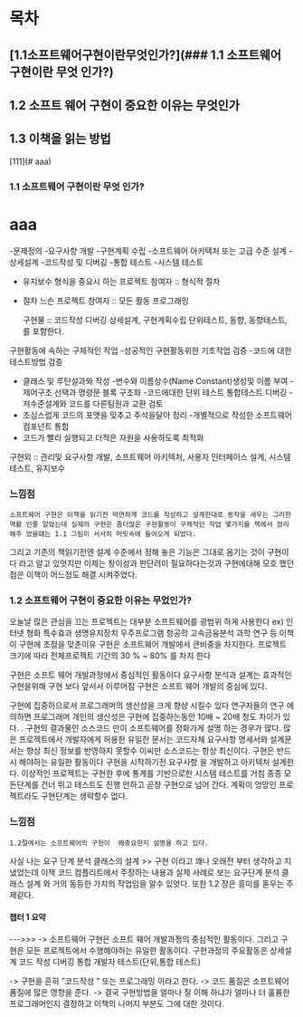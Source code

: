 # 목차
## [1.1소프트웨어구현이란무엇인가?](### 1.1 소프트웨어 구현이란 무엇 인가?)
## 1.2  소프트 웨어 구현이 중요한 이유는 무엇인가
## 1.3 이책을 읽는 방법


[111](# aaa)

### 1.1 소프트웨어 구현이란 무엇 인가?
# aaa  
-문제정의
-요구사항 개발
-구현계획 수립
-소프트웨어 아키텍처 또는 고급 수준 설계
-상세설계
-코드작성 및 디버깅
-통합 테스트
-시스템 테스트
- 유지보수 형식을 중요시 하는 프로젝트 참여자  :: 형식적 절차
- 절차 느슨 프로젝트 참여자 :: 모든 활동 프로그래밍

  구현물 :: 코드작성 디버깅
    상세설계, 구현계획수립 단위테스트, 동향, 동향테스트, 를 포함한다.

구현활동에 속하는 구체적인 작업
	-성공적인 구현활동위한 기초작업 검증
-코드에 대한 테스트방법 검증
- 클래스 및 루틴설과와 작성
-변수와 이름상수(Name Constant)생성및 이름 부여 
-제어구조 선택과 명령문 블록 구조화
-코드에대한 단위 테스트 통합테스트 디버깅
-저수준설계와 코드를 다른팀원과 교환 검토
- 조심스럽게 코드의 포맷을 맞추고 주석을달아 정리
-개별적으로 작성한 소프트웨어 컴포넌트 통합
- 코드가 빨리 실행되고 더적은 자원을 사용하도록 최적화


구현외 :: 관리및 요구사항 개발,  소프트웨어 아키텍처, 사용자 인터페이스 설계, 
시스템 테스트, 유지보수




### 느낌점
	소프트웨어 구현은 이책을 읽기전 막연하게 코드를 작성하고 설계한대로 동작을 세우는 그러한 역활 인줄 알았는데 실제의 구현은 좀더많은 구현활동이 구체적인 작업 몇가지를 책에서 정리 해주 었을떄는 1.1 그림이 서서히 머릿속에 들어오게 되었다.
  그리고 기존의 책읽기전엔 설계 수준에서 정해 놓은 기능은 그대로 옴기는 것이 구현이다 라고 알고 있엇지만 이제는 창이성과 판단려이 필요하다는것과 구현에대해 모호 했던 점은 이책이 어느정도 해결 시켜주었다.


### 1.2 소프트웨어 구현이 중요한 이유는 무었인가?

오늘날 많은 관심을 끄는 프로젝트는 대부분 소프트웨어를 광범위 하게 사용한다
 ex) 인터넷 형화 특수효과 생명유지장치 우주프로그램 항공학 고속금융분석 과학 연구 등
이책이 구현에 초점을 맞춘이유 
구현은 소프트웨어 개발에서 큰비중을 차지한다.
프로젝트 크기에 따라 전체프로젝트 기간의 30 % ~   80% 를 차지 한다

구현은 소프트 웨어  개발과정에서 중심적인 활동이다
요구사항 분석과 설계는 효과적인 구현을위해 구현 보다 앞서서 이루어짐
구현은 소프트 웨어 개발의 중심에 있다.

구현에 집중하으로서 프로그래머의 생산성을 크게 향샹 시킬수 있다
연구자들의 연구 에 의하면 프로그래머 개인의 생산성은 구현에 집중하는동안 10배  ~ 20배 정도 차이가 있다.
.
구현의 결과물인 소스코드 만이 소프트웨어를 정화가게 설명 하는 경우가 많다.
많은 프로젝트에서 개발자에게 허용한 유일한 문서는 코드자체
요구사항 명세서와 설계문서는 항상 최신 정보를 반영하지 못할수 이씨만 소스코드는 항상 최신이다.
구현은 반드시 해야하는 유일한 활동이다
구현을 시작하기전 요구사항 을 개발하고 아키텍처 설계한다.
이상적인 프로젝트는 구현한 후에 통계를 기반으로한 시스템 테스트를 거침
종종 모든단계를 건너 뛰고 테스트도 진행 안하고 곧장 구현으로 넘어 간다.
계획이 엉망인 프로젝트라도 구현단계는 생략할수 없다.

### 느낌점
	1.2절에서는 소프트웨어의 구현이  왜중요한지 설명을 하고 있다.
사실 나는 요구 단계 분석 클래스의 설계  >> 구현 이라고 꽤나 오래전 부터 생각하고 지냈었는데 이책 코드 컴플리트에서 주장하는 내용과 실제 사례로 보는 요구단계 분석
클래스 설계 와 거의 동등한 가치의 작업임을 알수 있엇다. 또한 1.2 장은 흥미를 돋우는 주제같다.





#### 챕터 1 요약 


--->>>
-> 소프트웨어 구현은 소프트 웨어 개발과정의 중심적인 활동이다. 그리고
구현은 모든 프로젝트에서 수행해야하는 유일한 활동이다.
구현과정의 주요활동은 상세설계 코드 작성 디버깅 통합 개발자 테스트(단위,통합 테스트)

-> 구현을 흔히 ”코드작성 ” 또는 프로그래밍 이라고 한다.
-> 코드 품질은 소프트웨어 품질에 많은 영향을 준다.
-> 결국 구현방법을 얼마나 잘 이해 하냐가 얼마나 더 훌륭한 프로그래머인지 결정하고 이책의 나머지 부분도 그에 대한 것이다.
